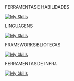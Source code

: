 FERRAMENTAS E HABILIDADES

[![My Skills](https://skillicons.dev/icons?i=nodejs,js,php,ts,angular,nestjs,mysql,docker,gcp,debian,rabbitmq,bullMq,redis,figma,laravel,html,css,bootstrap,jquery,bitbucket,bash,c,cloudflare,heroku,postman)](https://skillicons.dev)

LINGUAGENS

[![My Skills](https://skillicons.dev/icons?i=c,js,js,php,ts)](https://skillicons.dev)

FRAMEWORKS/BLIOTECAS

[![My Skills](https://skillicons.dev/icons?i=angular,nestjs,laravel,bootstrap,jquery)](https://skillicons.dev)

FERRAMENTAS DE INFRA 

[![My Skills](https://skillicons.dev/icons?i=docker,gcp,debian,bitbucket,c,cloudflare,heroku)](https://skillicons.dev)
